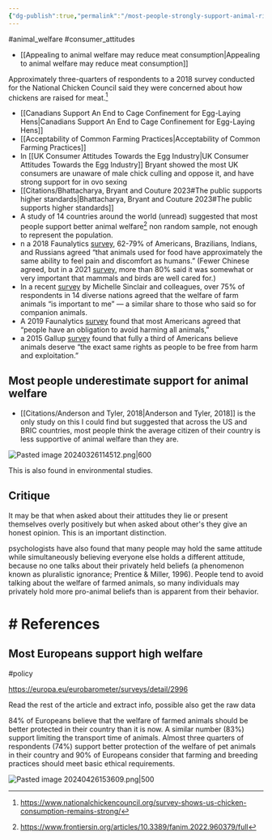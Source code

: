 ```yaml
---
{"dg-publish":true,"permalink":"/most-people-strongly-support-animal-rights/","tags":["#animal_welfare","#consumer_attitudes","#policy"],"created":"2025-10-23T17:42:47.449+01:00","updated":"2025-10-23T18:06:08.715+01:00"}
---
```


#animal_welfare #consumer_attitudes 

- [[Appealing to animal welfare may reduce meat consumption\|Appealing to animal welfare may reduce meat consumption]]

Approximately three-quarters of respondents to a 2018 survey conducted for the National Chicken Council said they were concerned about how chickens are raised for meat.[^1]

- [[Canadians Support An End to Cage Confinement for Egg-Laying Hens\|Canadians Support An End to Cage Confinement for Egg-Laying Hens]]
- [[Acceptability of Common Farming Practices\|Acceptability of Common Farming Practices]]
- In [[UK Consumer Attitudes Towards the Egg Industry\|UK Consumer Attitudes Towards the Egg Industry]] Bryant showed the most UK consumers are unaware of male chick culling and oppose it, and have strong support for in ovo sexing
- [[Citations/Bhattacharya, Bryant and Couture 2023#The public supports higher standards\|Bhattacharya, Bryant and Couture 2023#The public supports higher standards]]
- A study of 14 countries around the world (unread) suggested that most people support better animal welfare[^2] non random sample, not enough to represent the population.
- n a 2018 Faunalytics [survey](https://faunalytics.org/attitudes-towards-farmed-animals-bric-countries/#), 62-79% of Americans, Brazilians, Indians, and Russians agreed “that animals used for food have approximately the same ability to feel pain and discomfort as humans.” (Fewer Chinese agreed, but in a 2021 [survey](https://www.mdpi.com/2076-2615/11/3/855), more than 80% said it was somewhat or very important that mammals and birds are well cared for.) 
- In a recent [survey](https://www.frontiersin.org/articles/10.3389/fanim.2022.960379/full) by Michelle Sinclair and colleagues, over 75% of respondents in 14 diverse nations agreed that the welfare of farm animals “is important to me” — a similar share to those who said so for companion animals.
- A 2019 Faunalytics [survey](https://faunalytics.org/graphing-tool/topic_responses_all) found that most Americans agreed that “people have an obligation to avoid harming all animals,”
- a 2015 Gallup [survey](https://news.gallup.com/poll/183275/say-animals-rights-people.aspx) found that fully a third of Americans believe animals deserve “the exact same rights as people to be free from harm and exploitation.”
## Most people underestimate support for animal welfare
- [[Citations/Anderson and Tyler, 2018\|Anderson and Tyler, 2018]] is the only study on this I could find but suggested that across the US and BRIC countries, most people think the average citizen of their country is less supportive of animal welfare than they are.

![Pasted image 20240326114512.png|600](/img/user/Citations/Pasted%20image%2020240326114512.png)

This is also found in environmental studies. 

## Critique
It may be that when asked about their attitudes they lie or present themselves overly positively but when asked about other's they give an honest opinion. This is an important distinction.

psychologists have also found that many people may hold the same attitude
while simultaneously believing everyone else holds a different attitude, because no one talks
about their privately held beliefs (a phenomenon known as pluralistic ignorance; Prentice & Miller,
1996). People tend to avoid talking about the welfare of farmed animals, so many individuals may
privately hold more pro-animal beliefs than is apparent from their behavior.
# # References
[^1]: https://www.nationalchickencouncil.org/survey-shows-us-chicken-consumption-remains-strong/
[^2]: https://www.frontiersin.org/articles/10.3389/fanim.2022.960379/full

## Most Europeans support high welfare
#policy 

https://europa.eu/eurobarometer/surveys/detail/2996

Read the rest of the article and extract info, possible also get the raw data

84% of Europeans believe that the welfare of farmed animals should be better protected in their country than it is now. A similar number (83%) support limiting the transport time of animals. Almost three quarters of respondents (74%) support better protection of the welfare of pet animals in their country and 90% of Europeans consider that farming and breeding practices should meet basic ethical requirements.

![Pasted image 20240426153609.png|500](/img/user/Pasted%20image%2020240426153609.png)